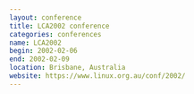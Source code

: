 ```yaml
---
layout: conference
title: LCA2002 conference
categories: conferences
name: LCA2002
begin: 2002-02-06
end: 2002-02-09
location: Brisbane, Australia
website: https://www.linux.org.au/conf/2002/
---
```

